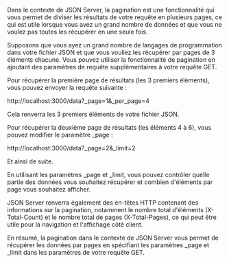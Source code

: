 Dans le contexte de JSON Server, la pagination est une fonctionnalité qui vous permet de diviser les résultats de votre requête en plusieurs pages, ce qui est utile lorsque vous avez un grand nombre de données et que vous ne voulez pas toutes les récupérer en une seule fois.

Supposons que vous ayez un grand nombre de langages de programmation dans votre fichier JSON et que vous vouliez les récupérer par pages de 3 éléments chacune. Vous pouvez utiliser la fonctionnalité de pagination en ajoutant des paramètres de requête supplémentaires à votre requête GET.

Pour récupérer la première page de résultats (les 3 premiers éléments), vous pouvez envoyer la requête suivante :

http://localhost:3000/data?_page=1&_per_page=4

Cela renverra les 3 premiers éléments de votre fichier JSON.

Pour récupérer la deuxième page de résultats (les éléments 4 à 6), vous pouvez modifier le paramètre _page :

http://localhost:3000/data?_page=2&_limit=2

Et ainsi de suite.

En utilisant les paramètres _page et _limit, vous pouvez contrôler quelle partie des données vous souhaitez récupérer et combien d'éléments par page vous souhaitez afficher.

JSON Server renverra également des en-têtes HTTP contenant des informations sur la pagination, notamment le nombre total d'éléments (X-Total-Count) et le nombre total de pages (X-Total-Pages), ce qui peut être utile pour la navigation et l'affichage côté client.

En résumé, la pagination dans le contexte de JSON Server vous permet de récupérer les données par pages en spécifiant les paramètres _page et _limit dans les paramètres de votre requête GET.